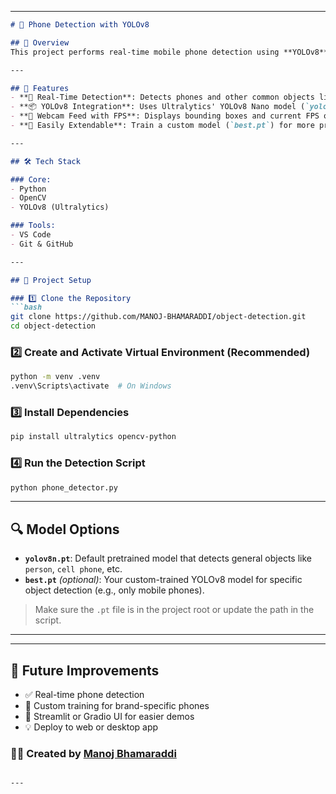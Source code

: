 
---

```markdown
# 📱 Phone Detection with YOLOv8

## 📌 Overview  
This project performs real-time mobile phone detection using **YOLOv8** and your webcam. It uses OpenCV to capture frames and Ultralytics' YOLOv8 model for object detection. Built as a simple and beginner-friendly computer vision project.

---

## 🚀 Features
- **🧠 Real-Time Detection**: Detects phones and other common objects live through your webcam.
- **📦 YOLOv8 Integration**: Uses Ultralytics' YOLOv8 Nano model (`yolov8n.pt`) for fast inference.
- **📸 Webcam Feed with FPS**: Displays bounding boxes and current FPS on screen.
- **🔁 Easily Extendable**: Train a custom model (`best.pt`) for more precise or unique detections.

---

## 🛠️ Tech Stack

### Core:
- Python
- OpenCV
- YOLOv8 (Ultralytics)

### Tools:
- VS Code
- Git & GitHub

---

## 📂 Project Setup

### 1️⃣ Clone the Repository
```bash
git clone https://github.com/MANOJ-BHAMARADDI/object-detection.git
cd object-detection
```

### 2️⃣ Create and Activate Virtual Environment (Recommended)
```bash
python -m venv .venv
.venv\Scripts\activate  # On Windows
```

### 3️⃣ Install Dependencies
```bash
pip install ultralytics opencv-python
```

### 4️⃣ Run the Detection Script
```bash
python phone_detector.py
```

---

## 🔍 Model Options

- **`yolov8n.pt`**: Default pretrained model that detects general objects like `person`, `cell phone`, etc.
- **`best.pt`** *(optional)*: Your custom-trained YOLOv8 model for specific object detection (e.g., only mobile phones).

> Make sure the `.pt` file is in the project root or update the path in the script.

---

---

## 🧠 Future Improvements
- ✅ Real-time phone detection  
- 🚧 Custom training for brand-specific phones  
- 🚀 Streamlit or Gradio UI for easier demos  
- 💡 Deploy to web or desktop app


### 👨‍💻 Created by [Manoj Bhamaraddi](https://github.com/MANOJ-BHAMARADDI)
```

---